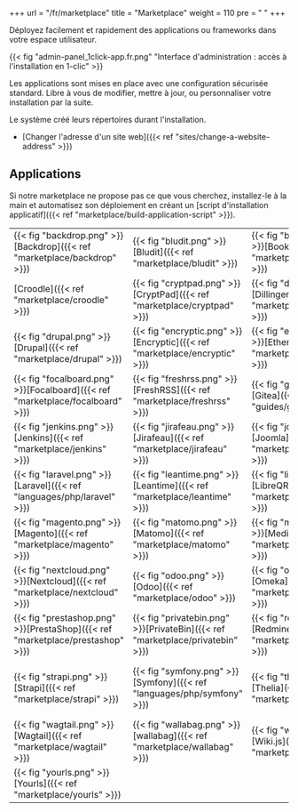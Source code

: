 +++
url = "/fr/marketplace"
title = "Marketplace"
weight = 110
pre = "<i class='fas fa-fw fa-store'></i> "
+++

Déployez facilement et rapidement des applications ou frameworks dans votre espace utilisateur.

{{< fig "admin-panel_1click-app.fr.png" "Interface d'administration : accès à l'installation en 1-clic" >}}

Les applications sont mises en place avec une configuration sécurisée standard. Libre à vous de modifier, mettre à jour, ou personnaliser votre installation par la suite.

Le système créé leurs répertoires durant l'installation.

- [Changer l'adresse d'un site web]({{< ref "sites/change-a-website-address" >}})

## Applications

Si notre marketplace ne propose pas ce que vous cherchez, installez-le à la main et automatisez son déploiement en créant un [script d'installation applicatif]({{< ref "marketplace/build-application-script" >}}).

|||||||
|---|---|---|---|---|---|
|{{< fig "backdrop.png" >}}[Backdrop]({{< ref "marketplace/backdrop" >}})|{{< fig "bludit.png" >}}[Bludit]({{< ref "marketplace/bludit" >}})|{{< fig "bookstack.png" >}}[Bookstack]({{< ref "marketplace/bookstack" >}})|{{< fig "cakephp.png" >}}[CakePHP]({{< ref "languages/php/cakephp">}})|{{< fig "connecthys.png" >}}[Connecthys]({{< ref "marketplace/connecthys" >}})|{{< fig "cowyo.png" >}}[Cowyo]({{< ref "marketplace/cowyo" >}})|
|[Croodle]({{< ref "marketplace/croodle" >}})|{{< fig "cryptpad.png" >}}[CryptPad]({{< ref "marketplace/cryptpad" >}})|{{< fig "dillinger.png" >}}[Dillinger]({{< ref "marketplace/dillinger" >}})|{{< fig "django.png" >}}[Django]({{< ref "languages/python/django">}})|{{< fig "django-cms.png" >}}[Django CMS]({{< ref "marketplace/django-cms" >}})|{{< fig "dokuwiki.png" >}}[DokuWiki]({{< ref "marketplace/dokuwiki" >}})|
|{{< fig "drupal.png" >}}[Drupal]({{< ref "marketplace/drupal" >}})|{{< fig "encryptic.png" >}}[Encryptic]({{< ref "marketplace/encryptic" >}})|{{< fig "etherpad.png" >}}[Etherpad]({{< ref "marketplace/etherpad" >}})|{{< fig "expressjs.png" >}} [Express.js]({{< ref "languages/nodejs/expressjs">}})|{{< fig "flarum.png" >}}[Flarum]({{< ref "marketplace/flarum" >}})|{{< fig "flask.png" >}}[Flask]({{< ref "languages/python/flask" >}})|
|{{< fig "focalboard.png" >}}[Focalboard]({{< ref "marketplace/focalboard" >}})|{{< fig "freshrss.png" >}}[FreshRSS]({{< ref "marketplace/freshrss" >}})|{{< fig "gitea.png" >}}[Gitea]({{< ref "guides/gitea" >}})|{{< fig "gogs.png" >}}[Gogs]({{< ref "marketplace/gogs">}})|{{< fig "gotify.png" >}}[Gotify]({{< ref "marketplace/gotify" >}})|{{< fig "grav.png" >}}[Grav]({{< ref "marketplace/grav" >}})|
|{{< fig "jenkins.png" >}}[Jenkins]({{< ref "marketplace/jenkins" >}})|{{< fig "jirafeau.png" >}}[Jirafeau]({{< ref "marketplace/jirafeau" >}})|{{< fig "joomla.png" >}}[Joomla]({{< ref "marketplace/joomla" >}})|{{< fig "kinto.png" >}}[Kinto]({{< ref "marketplace/kinto">}})|{{< fig "kirby.png" >}}[Kirby]({{< ref "marketplace/kirby" >}})|{{< fig "laminas.png" >}}[Laminas]({{< ref "languages/php/laminas" >}})|
|{{< fig "laravel.png" >}}[Laravel]({{< ref "languages/php/laravel" >}})|{{< fig "leantime.png" >}}[Leantime]({{< ref "marketplace/leantime" >}})|{{< fig "libreqr.png" >}}[LibreQR]({{< ref "marketplace/libreqr" >}})|{{< fig "lstu.png" >}}[Lstu]({{< ref "marketplace/lstu">}})|{{< fig "lychee.png" >}}[Lychee]({{< ref "marketplace/lychee" >}})|{{< fig "macaron.png" >}}[Macaron]({{< ref "languages/go/macaron" >}})|
|{{< fig "magento.png" >}}[Magento]({{< ref "marketplace/magento" >}})|{{< fig "matomo.png" >}}[Matomo]({{< ref "marketplace/matomo" >}})|{{< fig "mediawiki.png" >}}[MediaWiki]({{< ref "marketplace/mediawiki" >}})|{{< fig "mininote.png" >}}[MiniNote]({{< ref "marketplace/mininote">}})|{{< fig "moodle.png" >}}[Moodle]({{< ref "marketplace/moodle" >}})|{{< fig "mytinytodo.png" >}}[myTinyTodo]({{< ref "marketplace/mytinytodo" >}})|
|{{< fig "nextcloud.png" >}}[Nextcloud]({{< ref "marketplace/nextcloud" >}})|{{< fig "odoo.png" >}}[Odoo]({{< ref "marketplace/odoo" >}})|{{< fig "omeka.png" >}}[Omeka]({{< ref "marketplace/omeka" >}})|{{< fig "phoenix.png" >}}[Phoenix]({{< ref "languages/elixir/phoenix">}})|{{< fig "piwigo.png" >}}[Piwigo]({{< ref "marketplace/piwigo" >}})|{{< fig "pluxml.png" >}}[PluXml]({{< ref "marketplace/pluxml" >}})|
|{{< fig "prestashop.png" >}}[PrestaShop]({{< ref "marketplace/prestashop" >}})|{{< fig "privatebin.png" >}}[PrivateBin]({{< ref "marketplace/privatebin" >}})|{{< fig "redmine.png" >}}[Redmine]({{< ref "marketplace/redmine" >}})|{{< fig "rails.png" >}}[Ruby on Rails]({{< ref "languages/ruby/ruby-on-rails">}})|{{< fig "shaarli.png" >}}[Shaarli]({{< ref "marketplace/shaarli" >}})|{{< fig "sinatra.png" >}}[Sinatra]({{< ref "languages/ruby/sinatra" >}})|
|{{< fig "strapi.png" >}}[Strapi]({{< ref "marketplace/strapi" >}})|{{< fig "symfony.png" >}}[Symfony]({{< ref "languages/php/symfony" >}})|{{< fig "thelia.png" >}}[Thelia]({{< ref "marketplace/thelia" >}})|{{< fig "tiddlywiki.png" >}}[TiddlyWiki]({{< ref "guides/tiddlywiki" >}})|{{< fig "ttrss.png" >}}[Tiny Tiny RSS]({{< ref "marketplace/ttrss" >}})|{{< fig "tnh-framework.png" >}}[TNH Framework]({{< ref "languages/php/tnh-framework" >}})|
|{{< fig "wagtail.png" >}}[Wagtail]({{< ref "marketplace/wagtail" >}})|{{< fig "wallabag.png" >}}[wallabag]({{< ref "marketplace/wallabag" >}})|{{< fig "wikijs.png" >}}[Wiki.js]({{< ref "marketplace/wikijs" >}})|{{< fig "wordpress.png" >}}[WordPress]({{< ref "marketplace/wordpress">}})|{{< fig "writefreely.png" >}}[Writefreely]({{< ref "marketplace/writefreely" >}})|{{< fig "yellow.png" >}}[Yellow]({{< ref "marketplace/yellow" >}})|
|{{< fig "yourls.png" >}}[Yourls]({{< ref "marketplace/yourls" >}})|
